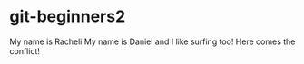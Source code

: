 # git-beginners2  
My name is Racheli
My name is Daniel and I like surfing too!
Here comes the conflict!
